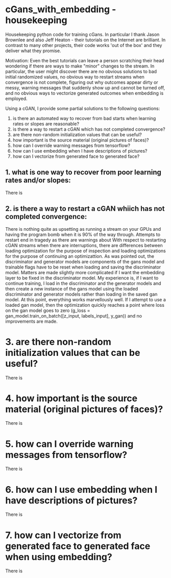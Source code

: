 # cGans_with_embedding - housekeeping
Housekeeping python code for training cGans.  In particular I thank Jason Brownlee and also Jeff Heaton - their tutorials on the Internet are brilliant.  In contrast to many other projects, their code works 'out of the box' and they deliver what they promise.  

Motivation:
Even the best tutorials can leave a person scratching their head wondering if there are ways to make "minor" changes to the stream.  In particular, the user might discover there are no obvious solutions to bad initial randomized values, no obvious way to restart streams when convergence is not complete, figuring out why outcomes appear dirty or messy, warning messages that suddenly show up and cannot be turned off, and no obvious ways to vectorize generated outcomes when embedding is employed.   

 Using a cGAN, I provide some partial solutions to the following questions:

  1.  is there an automated way to recover from bad starts when learning rates or slopes are reasonable?
  2.  is there a way to restart a cGAN which has not completed convergence?
  3.  are there non-random initialization values that can be useful?
  4.  how important is the source material (original pictures of faces)?
  5.  how can I override warning messages from tensorflow?
  6.  how can I use embedding when I have descriptions of pictures?
  7.  how can I vectorize from generated face to generated face?

## 1.  what is one way to recover from poor learning rates and/or slopes:
There is <place holder>
 
## 2.  is there a way to restart a cGAN whiich has not completed convergence:
There is nothing quite as upsetting as running a stream on your GPUs and having the program bomb when it is 90% of the way through.  Attempts to restart end in tragedy as there are warnings about 
With respect to restarting cGAN streams when there are interruptions, there are differences between loading optimization for the purpose of inspection and loading optimizations for the purpose of continuing an optimizattion.  As was pointed out, the discriminator and generator models are components of the gans model and trainable flags have to be reset when loading and saving the discriminator model.  Matters are made slightly more complicated if I want the embedding layer to be fixed in the discriminator model.  My experience is, if I want to continue training, I load in the discriminator and the generator models and then create a new instance of the gans model using the loaded discriminator and generator models rather than loading in the saved gan model.  At this point, everything works marvellously well.  If I attempt to use a loaded gan model, then the optimization quickly reaches a point where loss on the gan model goes to zero (g_loss = gan_model.train_on_batch([z_input, labels_input], y_gan)) and no improvements are made.    

# 3.  are there non-random initialization values that can be useful?
There is <place holder>
 
# 4.  how important is the source material (original pictures of faces)?
There is <place holder>
 
# 5.  how can I override warning messages from tensorflow?
There is <place holder>
 
# 6.  how can I use embedding when I have descriptions of pictures?
There is <place holder>
 
# 7.  how can I vectorize from generated face to generated face when using embedding?
There is <place holder>
 
